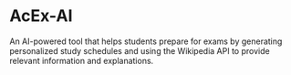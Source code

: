# AcEx-AI
An AI-powered tool that helps students prepare for exams by generating personalized study schedules and using the Wikipedia API to provide relevant information and explanations.
